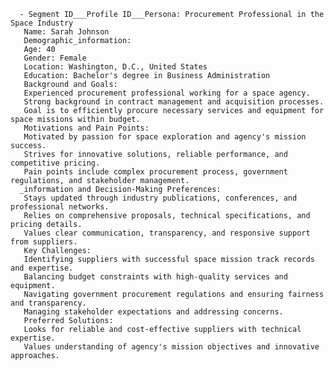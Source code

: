       - Segment ID___Profile ID___Persona: Procurement Professional in the Space Industry
       Name: Sarah Johnson
       Demographic_information:
       Age: 40
       Gender: Female
       Location: Washington, D.C., United States
       Education: Bachelor's degree in Business Administration
       Background and Goals:
       Experienced procurement professional working for a space agency.
       Strong background in contract management and acquisition processes.
       Goal is to efficiently procure necessary services and equipment for space missions within budget.
       Motivations and Pain Points:
       Motivated by passion for space exploration and agency's mission success.
       Strives for innovative solutions, reliable performance, and competitive pricing.
       Pain points include complex procurement process, government regulations, and stakeholder management.
      _information and Decision-Making Preferences:
       Stays updated through industry publications, conferences, and professional networks.
       Relies on comprehensive proposals, technical specifications, and pricing details.
       Values clear communication, transparency, and responsive support from suppliers.
       Key Challenges:
       Identifying suppliers with successful space mission track records and expertise.
       Balancing budget constraints with high-quality services and equipment.
       Navigating government procurement regulations and ensuring fairness and transparency.
       Managing stakeholder expectations and addressing concerns.
       Preferred Solutions:
       Looks for reliable and cost-effective suppliers with technical expertise.
       Values understanding of agency's mission objectives and innovative approaches.

